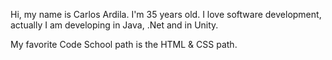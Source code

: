 Hi, my name is Carlos Ardila. I'm 35 years old. I love software development, actually I am developing in Java, .Net and in Unity.

My favorite Code School path is the HTML & CSS path.